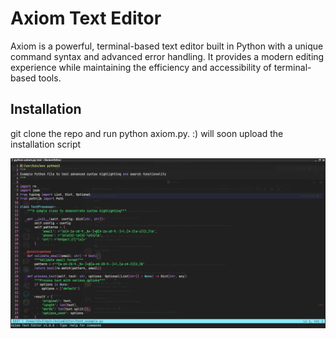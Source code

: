# Axiom Text Editor

Axiom is a powerful, terminal-based text editor built in Python with a unique command syntax and advanced error handling. It provides a modern editing experience while maintaining the efficiency and accessibility of terminal-based tools.

## Installation
git clone the repo and run python axiom.py. :) will soon upload the installation script

![Screenshot](screenshot.png)
